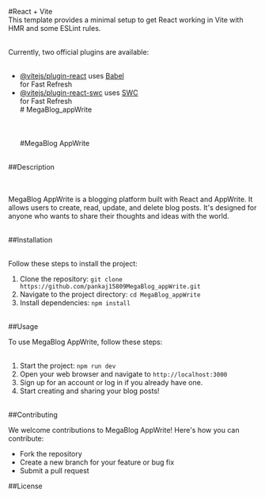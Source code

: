 #React + Vite
<br>
This template provides a minimal setup to get React working in Vite with<br> HMR and some ESLint rules.<br><br>

Currently, two official plugins are available:<br><br>

- [@vitejs/plugin-react](https://github.com/vitejs/vite-plugin-react/blob/main/packages/plugin-react/README.md) uses [Babel](https://babeljs.io/)<br> for Fast Refresh<br>
- [@vitejs/plugin-react-swc](https://github.com/vitejs/vite-plugin-react-swc) uses [SWC](https://swc.rs/) <br>for Fast Refresh<br>
#   M e g a B l o g _ a p p W r i t e 
 <br>
 
<br><br><br>
#MegaBlog AppWrite  <br><br>

##Description<br><br><br>

MegaBlog AppWrite is a blogging platform built with React and AppWrite. It allows users to create, read, update, and delete blog posts. It's designed for anyone who wants to share their thoughts and ideas with the world.<br><br>

##Installation<br><br>

Follow these steps to install the project:<br>

1. Clone the repository: `git clone https://github.com/pankaj15809MegaBlog_appWrite.git`<br>
2. Navigate to the project directory: `cd MegaBlog_appWrite`<br>
3. Install dependencies: `npm install`<br><br>

##Usage<br>

To use MegaBlog AppWrite, follow these steps:<br><br>

1. Start the project: `npm run dev`<br>
2. Open your web browser and navigate to `http://localhost:3000`<br>
3. Sign up for an account or log in if you already have one.<br>
4. Start creating and sharing your blog posts!<br><br>

##Contributing<br>

We welcome contributions to MegaBlog AppWrite! Here's how you can contribute:<br>

- Fork the repository<br>
- Create a new branch for your feature or bug fix<br>
- Submit a pull request<br>

<!--<br><br>For questions, please reach out to us at [email@example.com](mailto:email@example.com).<br><br>-->

##License<br>

<!-- MegaBlog AppWrite is licensed under the MIT License. See the LICENSE file for more details. -->

